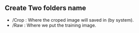 ## Create Two folders name ##
- /Crop : Where the croped image will saved in (by system).
- /Raw : Where we put the training image.
